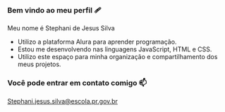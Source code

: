 ### Bem vindo ao meu perfil 🩹

Meu nome é Stephani de Jesus Silva

- Utilizo a plataforma Alura para aprender programação.
- Estou me desenvolvendo nas linguagens JavaScript, HTML e CSS.
- Utilizo este espaço para minha organização e compartilhamento dos meus projetos.


### Você pode entrar em contato comigo 📫

Stephani.jesus.silva@escola.pr.gov.br
